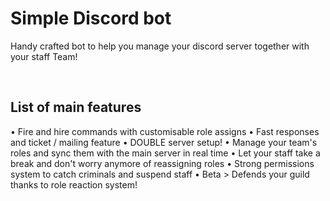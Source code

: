 # Simple Discord bot
Handy crafted bot to help you manage your discord server together with your staff Team!

<br>

## List of main features
• Fire and hire commands with customisable role assigns
• Fast responses and ticket / mailing feature
• DOUBLE server setup!
• Manage your team's roles and sync them with the main server in real time
• Let your staff take a break and don't worry anymore of reassigning roles
• Strong permissions system to catch criminals and suspend staff
• Beta > Defends your guild thanks to role reaction system!
